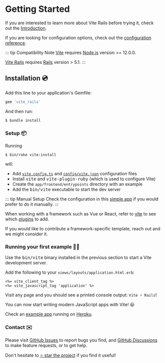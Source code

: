 [discussions]: https://github.com/ElMassimo/vite_rails/discussions
[rails]: https://rubyonrails.org/
[webpacker]: https://github.com/rails/webpacker
[vite rails]: https://github.com/ElMassimo/vite_rails
[vite]: https://vitejs.dev/
[vite-templates]: https://github.com/vitejs/vite/tree/main/packages/create-app
[plugins]: https://vitejs.dev/plugins/
[configuration reference]: /config/
[simple app]: https://github.com/ElMassimo/vite_rails/tree/main/examples/blog
[example app]: https://github.com/ElMassimo/pingcrm-vite
[heroku]: https://pingcrm-vite.herokuapp.com/
[dev options]: /config/#development-options
[json config]: /config/#shared-configuration-file-%F0%9F%93%84
[vite config]: /config/#configuring-vite-%E2%9A%A1
[GitHub Issues]: https://github.com/ElMassimo/vite_rails/issues?q=is%3Aissue+is%3Aopen+sort%3Aupdated-desc
[GitHub Discussions]: https://github.com/ElMassimo/vite_rails/discussions

# Getting Started

If you are interested to learn more about Vite Rails before trying it, check out the [Introduction](./introduction).

If you are looking for configuration options, check out the [configuration reference].

::: tip Compatibility Note
[Vite] requires [Node.js](https://nodejs.org/en/) version >= 12.0.0.

[Vite Rails] requires [Rails] version > 5.1.
:::

## Installation 💿

Add this line to your application's Gemfile:

```ruby
gem 'vite_rails'
```

And then run:

    $ bundle install

### Setup 📦

Running

    $ bin/rake vite:install

will:

- Add [`vite.config.ts`][vite config] and [`config/vite.json`][json config] configuration files
- Install <kbd>vite</kbd> and <kbd>vite-plugin-ruby</kbd> (which is used to configure Vite)
- Create the `app/frontend/entrypoints` directory with an example
- Add the <kbd>bin/vite</kbd> executable to start the dev server

::: tip Manual Setup
Check the configuration in this [simple app](https://github.com/ElMassimo/vite_rails/tree/main/examples/blog) if you would prefer to do it manually.
:::

When working with a framework such as Vue or React, refer to [vite][plugins] to see which [plugins] to add.

If you would like to contribute a framework-specific template, reach out and we might consider it.

### Running your first example 🏃‍♂️

Use the <kbd>bin/vite</kbd> binary installed in the previous section to start a Vite development server.

Add the following to your `views/layouts/application.html.erb`:

```erb
<%= vite_client_tag %>
<%= vite_javascript_tag 'application' %>
```

Visit any page and you should see a printed console output: `Vite ⚡️ Rails`!

You can now start writing modern JavaScript apps with Vite! 😃

Check an [example app] running on [Heroku].

### Contact ✉️

Please visit [GitHub Issues] to report bugs you find, and [GitHub Discussions] to make feature requests, or to get help.

Don't hesitate to [⭐️ star the project][vite rails] if you find it useful!

